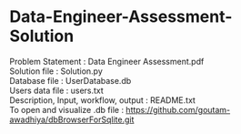# Data-Engineer-Assessment-Solution
Problem Statement : Data Engineer Assessment.pdf <br/>
Solution file : Solution.py <br/>
Database file : UserDatabase.db <br/>
Users data file : users.txt <br/>
Description, Input, workflow, output : README.txt <br/>
To open and visualize .db file : https://github.com/goutam-awadhiya/dbBrowserForSqlite.git <br/>
